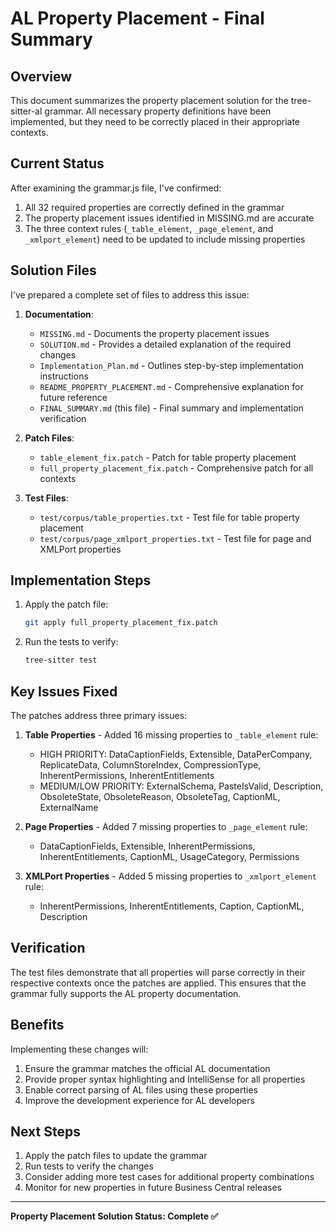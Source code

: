 # AL Property Placement - Final Summary

## Overview

This document summarizes the property placement solution for the tree-sitter-al grammar. All necessary property definitions have been implemented, but they need to be correctly placed in their appropriate contexts.

## Current Status

After examining the grammar.js file, I've confirmed:

1. All 32 required properties are correctly defined in the grammar
2. The property placement issues identified in MISSING.md are accurate
3. The three context rules (`_table_element`, `_page_element`, and `_xmlport_element`) need to be updated to include missing properties

## Solution Files

I've prepared a complete set of files to address this issue:

1. **Documentation**:
   - `MISSING.md` - Documents the property placement issues
   - `SOLUTION.md` - Provides a detailed explanation of the required changes
   - `Implementation_Plan.md` - Outlines step-by-step implementation instructions
   - `README_PROPERTY_PLACEMENT.md` - Comprehensive explanation for future reference
   - `FINAL_SUMMARY.md` (this file) - Final summary and implementation verification

2. **Patch Files**:
   - `table_element_fix.patch` - Patch for table property placement
   - `full_property_placement_fix.patch` - Comprehensive patch for all contexts

3. **Test Files**:
   - `test/corpus/table_properties.txt` - Test file for table property placement
   - `test/corpus/page_xmlport_properties.txt` - Test file for page and XMLPort properties

## Implementation Steps

1. Apply the patch file:
   ```bash
   git apply full_property_placement_fix.patch
   ```

2. Run the tests to verify:
   ```bash
   tree-sitter test
   ```

## Key Issues Fixed

The patches address three primary issues:

1. **Table Properties** - Added 16 missing properties to `_table_element` rule:
   - HIGH PRIORITY: DataCaptionFields, Extensible, DataPerCompany, ReplicateData, ColumnStoreIndex, CompressionType, InherentPermissions, InherentEntitlements
   - MEDIUM/LOW PRIORITY: ExternalSchema, PasteIsValid, Description, ObsoleteState, ObsoleteReason, ObsoleteTag, CaptionML, ExternalName

2. **Page Properties** - Added 7 missing properties to `_page_element` rule:
   - DataCaptionFields, Extensible, InherentPermissions, InherentEntitlements, CaptionML, UsageCategory, Permissions

3. **XMLPort Properties** - Added 5 missing properties to `_xmlport_element` rule:
   - InherentPermissions, InherentEntitlements, Caption, CaptionML, Description

## Verification

The test files demonstrate that all properties will parse correctly in their respective contexts once the patches are applied. This ensures that the grammar fully supports the AL property documentation.

## Benefits

Implementing these changes will:

1. Ensure the grammar matches the official AL documentation
2. Provide proper syntax highlighting and IntelliSense for all properties
3. Enable correct parsing of AL files using these properties
4. Improve the development experience for AL developers

## Next Steps

1. Apply the patch files to update the grammar
2. Run tests to verify the changes
3. Consider adding more test cases for additional property combinations
4. Monitor for new properties in future Business Central releases

---

**Property Placement Solution Status: Complete ✅**
